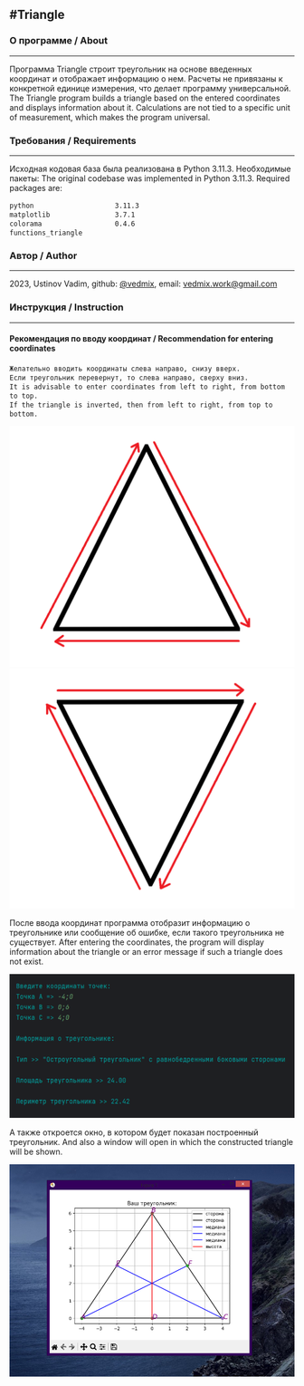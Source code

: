 #Triangle
---
### О программе / About
---
Программа Triangle строит треугольник на основе введенных координат и отображает информацию о нем. Расчеты не привязаны к конкретной единице измерения, что делает программу универсальной. The Triangle program builds a triangle based on the entered coordinates and displays information about it. Calculations are not tied to a specific unit of measurement, which makes the program universal.
### Требования / Requirements
---
Исходная кодовая база была реализована в Python 3.11.3. Необходимые пакеты: The original codebase was implemented in Python 3.11.3. Required packages are:
```
python                    3.11.3
matplotlib                3.7.1
colorama                  0.4.6
functions_triangle
```
### Автор / Author
---
2023, Ustinov Vadim, github: [@vedmix](https://github.com/Vedmix), email: [vedmix.work@gmail.com](vedmix.work@gmail.com)
### Инструкция / Instruction
---
#### Рекомендация по вводу координат / Recommendation for entering coordinates

```
Желательно вводить координаты слева направо, снизу вверх.
Если треугольник перевернут, то слева направо, сверху вниз. 
It is advisable to enter coordinates from left to right, from bottom to top. 
If the triangle is inverted, then from left to right, from top to bottom.
```

![](https://github.com/Vedmix/triangle/blob/master/images/1.png)
![](https://github.com/Vedmix/triangle/blob/master/images/2.png)

После ввода координат программа отобразит информацию о треугольнике или сообщение об ошибке, если такого треугольника не существует. After entering the coordinates, the program will display information about the triangle or an error message if such a triangle does not exist.

![](https://github.com/Vedmix/triangle/blob/master/images/4.PNG)

 А также откроется окно, в котором будет показан построенный треугольник.  And also a window will open in which the constructed triangle will be shown.

![](https://github.com/Vedmix/triangle/blob/master/images/3.PNG)
